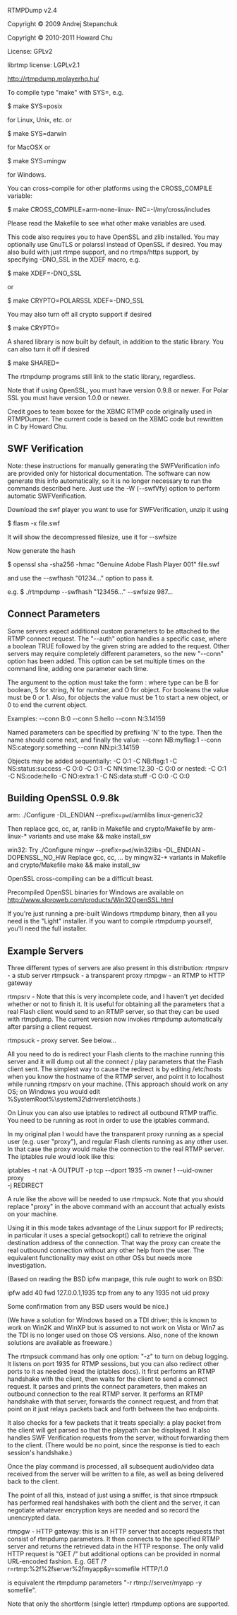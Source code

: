 RTMPDump v2.4

Copyright © 2009 Andrej Stepanchuk

Copyright © 2010-2011 Howard Chu

License: GPLv2

librtmp license: LGPLv2.1

http://rtmpdump.mplayerhq.hu/

To compile type "make" with SYS=<platform name>, e.g.

  $ make SYS=posix

for Linux, Unix, etc. or

  $ make SYS=darwin

for MacOSX or

  $ make SYS=mingw

for Windows.

You can cross-compile for other platforms using the CROSS_COMPILE variable:

  $ make CROSS_COMPILE=arm-none-linux- INC=-I/my/cross/includes

Please read the Makefile to see what other make variables are used.

This code also requires you to have OpenSSL and zlib installed. You may
optionally use GnuTLS or polarssl instead of OpenSSL if desired. You may
also build with just rtmpe support, and no rtmps/https support, by
specifying -DNO_SSL in the XDEF macro, e.g.

  $ make XDEF=-DNO_SSL

or

  $ make CRYPTO=POLARSSL XDEF=-DNO_SSL

You may also turn off all crypto support if desired

  $ make CRYPTO=

A shared library is now built by default, in addition to the static
library. You can also turn it off if desired

  $ make SHARED=

The rtmpdump programs still link to the static library, regardless.

Note that if using OpenSSL, you must have version 0.9.8 or newer.
For Polar SSL you must have version 1.0.0 or newer.

Credit goes to team boxee for the XBMC RTMP code originally used in RTMPDumper.
The current code is based on the XBMC code but rewritten in C by Howard Chu.


SWF Verification
----------------

Note: these instructions for manually generating the SWFVerification
info are provided only for historical documentation. The software can now
generate this info automatically, so it is no longer necessary to
run the commands described here. Just use the -W (--swfVfy) option
to perform automatic SWFVerification.

Download the swf player you want to use for SWFVerification, unzip it using

 $ flasm -x file.swf

It will show the decompressed filesize, use it for --swfsize

Now generate the hash

 $ openssl sha -sha256 -hmac "Genuine Adobe Flash Player 001" file.swf

and use the --swfhash "01234..." option to pass it.

e.g. $ ./rtmpdump --swfhash "123456..." --swfsize 987...


Connect Parameters
------------------

Some servers expect additional custom parameters to be attached to the
RTMP connect request. The "--auth" option handles a specific case, where
a boolean TRUE followed by the given string are added to the request.
Other servers may require completely different parameters, so the new
"--conn" option has been added. This option can be set multiple times
on the command line, adding one parameter each time.

The argument to the option must take the form <type> : <value> where
type can be B for boolean, S for string, N for number, and O for object.
For booleans the value must be 0 or 1. Also, for objects the value must
be 1 to start a new object, or 0 to end the current object.

Examples:
  --conn B:0 --conn S:hello --conn N:3.14159

Named parameters can be specified by prefixing 'N' to the type. Then the
name should come next, and finally the value:
  --conn NB:myflag:1 --conn NS:category:something --conn NN:pi:3.14159

Objects may be added sequentially:
  -C O:1 -C NB:flag:1 -C NS:status:success -C O:0 -C O:1 -C NN:time:12.30 -C O:0
or nested:
  -C O:1 -C NS:code:hello -C NO:extra:1 -C NS:data:stuff -C O:0 -C O:0


Building OpenSSL 0.9.8k
-----------------------
arm:
./Configure -DL_ENDIAN --prefix=`pwd`/armlibs linux-generic32

Then replace gcc, cc, ar, ranlib in Makefile and crypto/Makefile by arm-linux-* variants  and use make && make install_sw

win32:
Try ./Configure mingw --prefix=`pwd`/win32libs -DL_ENDIAN -DOPENSSL_NO_HW
Replace gcc, cc, ... by mingw32-* variants in Makefile and crypto/Makefile
make && make install_sw

OpenSSL cross-compiling can be a difficult beast.

Precompiled OpenSSL binaries for Windows are available on
http://www.slproweb.com/products/Win32OpenSSL.html

If you're just running a pre-built Windows rtmpdump binary, then all you
need is the "Light" installer. If you want to compile rtmpdump yourself,
you'll need the full installer.


Example Servers
---------------
Three different types of servers are also present in this distribution:
 rtmpsrv - a stub server
 rtmpsuck - a transparent proxy
 rtmpgw - an RTMP to HTTP gateway

rtmpsrv - Note that this is very incomplete code, and I haven't yet decided
whether or not to finish it. It is useful for obtaining all the parameters
that a real Flash client would send to an RTMP server, so that they can be
used with rtmpdump. The current version now invokes rtmpdump automatically
after parsing a client request.

rtmpsuck - proxy server. See below...

All you need to do is redirect your Flash clients to the machine running this
server and it will dump out all the connect / play parameters that the Flash
client sent. The simplest way to cause the redirect is by editing /etc/hosts
when you know the hostname of the RTMP server, and point it to localhost while
running rtmpsrv on your machine. (This approach should work on any OS; on
Windows you would edit %SystemRoot%\system32\drivers\etc\hosts.)

On Linux you can also use iptables to redirect all outbound RTMP traffic. You
need to be running as root in order to use the iptables command.

In my original plan I would have the transparent proxy running as a special
user (e.g. user "proxy"), and regular Flash clients running as any other user.
In that case the proxy would make the connection to the real RTMP server. The
iptables rule would look like this:

iptables -t nat -A OUTPUT -p tcp --dport 1935 -m owner \! --uid-owner proxy \
 -j REDIRECT

A rule like the above will be needed to use rtmpsuck. Note that you should
replace "proxy" in the above command with an account that actually exists
on your machine.

Using it in this mode takes advantage of the Linux support for IP redirects;
in particular it uses a special getsockopt() call to retrieve the original
destination address of the connection. That way the proxy can create the
real outbound connection without any other help from the user. The equivalent
functionality may exist on other OSs but needs more investigation.

(Based on reading the BSD ipfw manpage, this rule ought to work on BSD:

ipfw add 40 fwd 127.0.0.1,1935 tcp from any to any 1935 not uid proxy

Some confirmation from any BSD users would be nice.)

(We have a solution for Windows based on a TDI driver; this is known to
work on Win2K and WinXP but is assumed to not work on Vista or Win7 as the
TDI is no longer used on those OS versions. Also, none of the known
solutions are available as freeware.)

The rtmpsuck command has only one option: "-z" to turn on debug logging.
It listens on port 1935 for RTMP sessions, but you can also redirect other
ports to it as needed (read the iptables docs). It first performs an RTMP
handshake with the client, then waits for the client to send a connect
request. It parses and prints the connect parameters, then makes an
outbound connection to the real RTMP server. It performs an RTMP handshake
with that server, forwards the connect request, and from that point on it
just relays packets back and forth between the two endpoints.

It also checks for a few packets that it treats specially: a play packet
from the client will get parsed so that the playpath can be displayed. It
also handles SWF Verification requests from the server, without forwarding
them to the client. (There would be no point, since the response is tied to
each session's handshake.)

Once the play command is processed, all subsequent audio/video data received
from the server will be written to a file, as well as being delivered back
to the client.

The point of all this, instead of just using a sniffer, is that since rtmpsuck
has performed real handshakes with both the client and the server, it can
negotiate whatever encryption keys are needed and so record the unencrypted
data.

rtmpgw - HTTP gateway: this is an HTTP server that accepts requests that
consist of rtmpdump parameters. It then connects to the specified RTMP
server and returns the retrieved data in the HTTP response. The only valid
HTTP request is "GET /" but additional options can be provided in normal
URL-encoded fashion. E.g.
  GET /?r=rtmp:%2f%2fserver%2fmyapp&y=somefile HTTP/1.0

is equivalent the rtmpdump parameters "-r rtmp://server/myapp -y somefile".

Note that only the shortform (single letter) rtmpdump options are supported.
